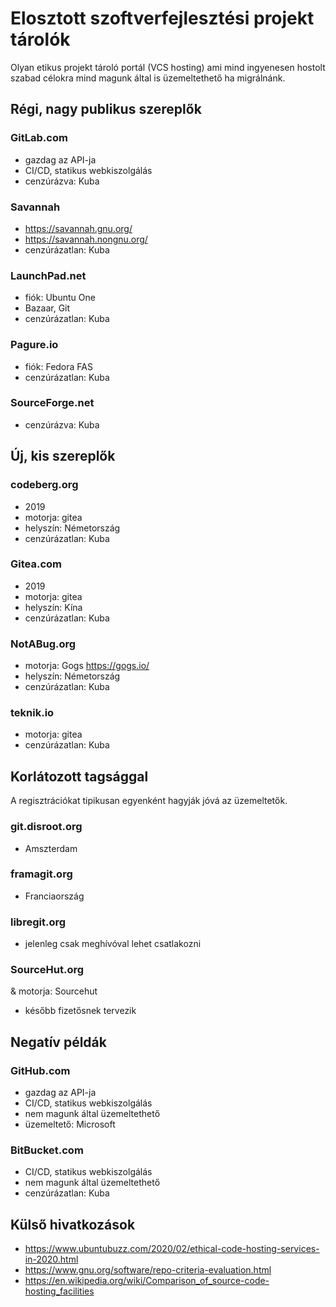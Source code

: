 # Elosztott szoftverfejlesztési projekt tárolók

Olyan etikus projekt tároló portál (VCS hosting) ami mind ingyenesen hostolt szabad célokra mind magunk által is üzemeltethető ha migrálnánk.

## Régi, nagy publikus szereplők

### GitLab.com

* gazdag az API-ja
* CI/CD, statikus webkiszolgálás
* cenzúrázva: Kuba

### Savannah

* https://savannah.gnu.org/
* https://savannah.nongnu.org/
* cenzúrázatlan: Kuba

### LaunchPad.net

* fiók: Ubuntu One
* Bazaar, Git
* cenzúrázatlan: Kuba

### Pagure.io

* fiók: Fedora FAS
* cenzúrázatlan: Kuba

### SourceForge.net

* cenzúrázva: Kuba

## Új, kis szereplők

### codeberg.org

* 2019
* motorja: gitea
* helyszín: Németország
* cenzúrázatlan: Kuba

### Gitea.com

* 2019
* motorja: gitea
* helyszín: Kína
* cenzúrázatlan: Kuba

### NotABug.org

* motorja: Gogs https://gogs.io/
* helyszín: Németország
* cenzúrázatlan: Kuba

### teknik.io

* motorja: gitea
* cenzúrázatlan: Kuba

## Korlátozott tagsággal

A regisztrációkat tipikusan egyenként hagyják jóvá az üzemeltetők.

### git.disroot.org

* Amszterdam

### framagit.org

* Franciaország

### libregit.org

* jelenleg csak meghívóval lehet csatlakozni

### SourceHut.org

& motorja: Sourcehut
* később fizetősnek tervezik

## Negatív példák

### GitHub.com

* gazdag az API-ja
* CI/CD, statikus webkiszolgálás
* nem magunk által üzemeltethető
* üzemeltető: Microsoft

### BitBucket.com

* CI/CD, statikus webkiszolgálás
* nem magunk által üzemeltethető
* cenzúrázatlan: Kuba

## Külső hivatkozások

* https://www.ubuntubuzz.com/2020/02/ethical-code-hosting-services-in-2020.html
* https://www.gnu.org/software/repo-criteria-evaluation.html
* https://en.wikipedia.org/wiki/Comparison_of_source-code-hosting_facilities
